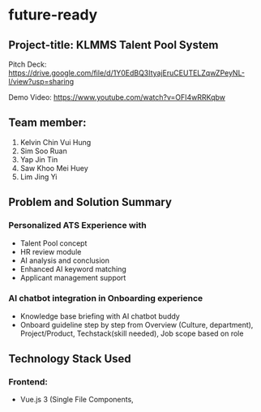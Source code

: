 # future-ready
## Project-title: KLMMS Talent Pool System
Pitch Deck: https://drive.google.com/file/d/1Y0EdBQ3ItyajEruCEUTELZqwZPeyNL-l/view?usp=sharing

Demo Video: https://www.youtube.com/watch?v=OFI4wRRKqbw
## Team member:
1. Kelvin Chin Vui Hung
2. Sim Soo Ruan
3. Yap Jin Tin
4. Saw Khoo Mei Huey
5. Lim Jing Yi

## Problem and Solution Summary
### Personalized ATS Experience with 
- Talent Pool concept
- HR review module
- AI analysis and conclusion
- Enhanced AI keyword matching 
- Applicant management support

### AI chatbot integration in Onboarding experience
- Knowledge base briefing with AI chatbot buddy
- Onboard guideline step by step from Overview (Culture, department), Project/Product, Techstack(skill needed), Job scope based on role

## Technology Stack Used
### Frontend:
- Vue.js 3 (Single File Components, <script setup>)
- Vite (for fast development/build)
- TypeScript (see .ts files and config)
- Tailwind CSS (see tailwind.config.js and utility classes)

### Backend/Server Scripts: 
- Node.js & Supabase(PostgreSQL) for backend database

### Middleware:
- Express.js

### Database: 
- Supabase (PostgreSQL) (to store job postings, applicant profiles, and their embeddings)

### AI Model: 
- **Resume Matching algorithm:** bge-small-en-v1.5
- **Document Summarizing:** flan-t5-base
- Chatbot:
  - **Question & Answering model:** Xenova/distilbert-base-uncased-distilled-squad/DistilBERT SQuAD
  - **Retrieval-Augmented Generation(RAG):** all-MiniLM-L6-v2 
  
## Setup Instructions
1. Clone Github repos to code editor such as visual studio code
2. Ensure the device support Node Package Manager (npm)

If not, install Node.js.

Guide: https://docs.npmjs.com/downloading-and-installing-node-js-and-npm

3. Open terminal, the terminal will show path like (C:\Users\user\source\repos >)
4. Run command below
> cd future-ready
> 
> cd code
>
> npm install
> 
> npm install @supabase/supabase-js
>
> npm install concurrently
> 
> npm run dev:full
5. Ctrl + click the local link

![Click Link example](code/public/LocalLinkexample.png)

## Reflection on Challenges and Learning
Throughout this project, we encountered several obstacles and challenges that pushed us out of our comfort zone and helped us grow. 

At the beginning of the project development, we were unfamiliar with AI APIs, and unable to make the right decision on choosing the model that balanced both performance and accuracy was not easy. 
We also struggled on understanding the flow of examining APIs, specifically under time constraints, while ensuring the integration of AI model that can work smoothly across the frontend, backend, and database in the system. 

Despite these challenges, we gained valuable insights, experience and learning. 
We learned how to build a complete project from the ground up, integrating HuggingFace models into the system through API, and setting up a project with Vue.js. 
We also became familiar with utilizing new database which is Supabase and developed a stronger understanding of the current talent acquisition landscape. 

Overall, these challenges enhanced our technical skills and gave us insights into managing real-world project development.
